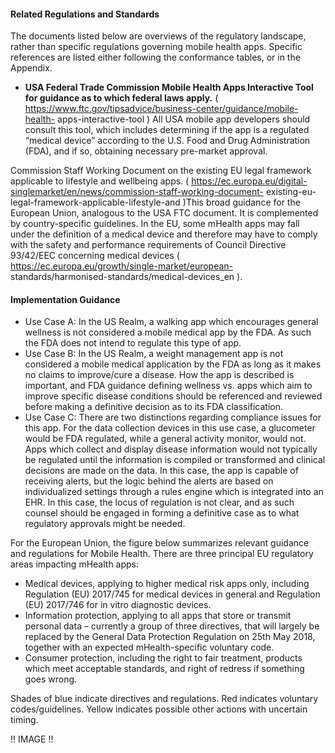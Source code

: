 #### Related Regulations and Standards

The documents listed below are overviews of the regulatory landscape, rather than specific regulations governing mobile health apps. Specific
references are listed either following the conformance tables, or in the Appendix.
- **USA Federal Trade Commission Mobile Health Apps Interactive Tool for guidance as to which federal laws apply.** ( https://www.ftc.gov/tipsadvice/business-center/guidance/mobile-health- apps-interactive-tool ) All USA mobile app developers should consult this tool, which includes determining if the app is a regulated “medical device” according to the U.S. Food and Drug Administration (FDA), and if so, obtaining necessary pre-market approval.

Commission Staff Working Document on the existing EU legal framework applicable to lifestyle and wellbeing apps. ( https://ec.europa.eu/digital-singlemarket/en/news/commission-staff-working-document- existing-eu-legal-framework-applicable-lifestyle-and )This broad guidance for the European Union, analogous to the USA FTC document. It is complemented by country-specific guidelines. In the EU, some mHealth apps may fall under the definition of a medical device and therefore may have to comply with the safety and performance requirements of Council Directive 93/42/EEC concerning medical devices ( https://ec.europa.eu/growth/single-market/european- standards/harmonised-standards/medical-devices_en ).

#### Implementation Guidance

- Use Case A: In the US Realm, a walking app which encourages general wellness is not considered a mobile medical app by the FDA. As such the
FDA does not intend to regulate this type of app.
- Use Case B: In the US Realm, a weight management app is not considered a mobile medical application by the FDA as long as it makes no claims
to improve/cure a disease. How the app is described is important, and FDA guidance defining wellness vs. apps which aim to improve specific
disease conditions should be referenced and reviewed before making a definitive decision as to its FDA classification.
- Use Case C: There are two distinctions regarding compliance issues for this app. For the data collection devices in this use case, a glucometer would be FDA regulated, while a general activity monitor, would not. Apps which collect and display disease information would not typically be regulated until the information is compiled or transformed and clinical decisions are made on the data. In this case, the app is capable of receiving alerts, but the logic behind the alerts are based on individualized settings through a rules engine which is integrated into an EHR. In this case, the locus of regulation is not clear, and as such counsel should be engaged in forming a definitive case as to what regulatory approvals might be needed.

For the European Union, the figure below summarizes relevant guidance and regulations for Mobile Health. There are three principal EU
regulatory areas impacting mHealth apps:
- Medical devices, applying to higher medical risk apps only, including Regulation (EU) 2017/745 for medical devices in general and
Regulation (EU) 2017/746 for in vitro diagnostic devices.
- Information protection, applying to all apps that store or transmit personal data – currently a group of three directives, that will largely be replaced by the General Data Protection Regulation on 25th May 2018, together with an expected mHealth-specific voluntary code.
- Consumer protection, including the right to fair treatment, products which meet acceptable standards, and right of redress if something goes
wrong.

Shades of blue indicate directives and regulations. Red indicates voluntary codes/guidelines. Yellow indicates possible other actions with uncertain timing.

!! IMAGE !!